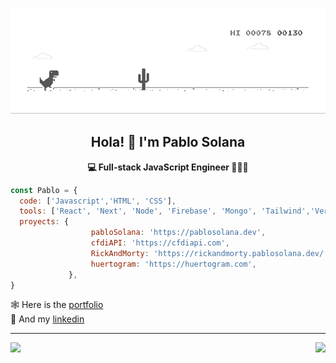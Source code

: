 <p align="center">
   <img src="https://raw.githubusercontent.com/wangningkai/wangningkai/master/assets/dino.gif">
   <h2 align="center">Hola! 👋 I'm Pablo Solana</h2>
</p>
   <p align="center">
      <strong>
           💻 Full-stack JavaScript Engineer 👨🏻‍💻
      </strong>
      <br />
   </p>
   
```javascript
const Pablo = {
  code: ['Javascript','HTML', 'CSS'], 
  tools: ['React', 'Next', 'Node', 'Firebase', 'Mongo', 'Tailwind','Vercel'],
  proyects: {
                  pabloSolana: 'https://pablosolana.dev',
                  cfdiAPI: 'https://cfdiapi.com',
                  RickAndMorty: 'https://rickandmorty.pablosolana.dev/',
                  huertogram: 'https://huertogram.com',
             },
}
```
   
  
    
  🕸️ Here is the [portfolio](https://pablosolana.dev) <br>
   👷 And my [linkedin](https://www.linkedin.com/in/juan-pablo-solana-ortiz/)
 

----


<img align = "left"  src="https://github-readme-stats.vercel.app/api?username=juanpablosolana&show_icons=true&theme=radical">
<img align = "right" src="https://github-readme-stats.vercel.app/api/top-langs/?username=juanpablosolana&show_icons=true&theme=radical">
